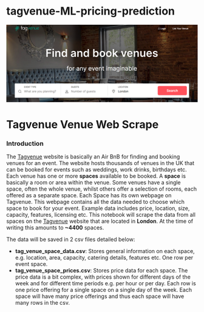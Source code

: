 # tagvenue-ML-pricing-prediction
![alt text](images/tag_venue_home_page.png)
# Tagvenue Venue Web Scrape
### Introduction 

The [Tagvenue](https://www.tagvenue.com/) website is basically an Air BnB for finding and booking venues for an event. The website hosts thousands of venues in the UK that can be booked for events such as weddings, work drinks, birthdays etc. Each venue has one or more **spaces** available to be booked. A **space** is basically a room or area within the venue. Some venues have a single space, often the whole venue, whilst others offer a selection of rooms, each offered as a separate space. Each Space has its own webpage on Tagvenue. This webpage contains all the data needed to choose which space to book for your event. Example data includes price, location, size, capacity, features, licensing etc. This notebook will scrape the data from all spaces on the [Tagvenue](https://www.tagvenue.com/) website that are located in **London**. At the time of writing this amounts to **~4400** spaces. 

The data will be saved in 2 csv files detailed below: 
- **tag_venue_space_data.csv**: Stores general information on each space, e.g. location, area, capacity, catering details, features etc. One row per event space. 
- **tag_venue_space_prices.csv**: Stores price data for each space. The price data is a bit complex, with prices shown for different days of the week and for different time periods e.g. per hour or per day. Each row is one price offering for a single space on a single day of the week. Each space will have many price offerings and thus each space will have many rows in the csv.    
